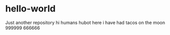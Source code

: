 # hello-world
Just another repository
hi humans
hubot here
i have had tacos on the moon 
999999
666666
